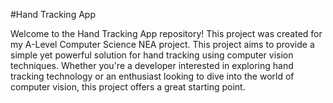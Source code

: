 #Hand Tracking App

Welcome to the Hand Tracking App repository! This project was created for my A-Level Computer Science NEA project. 
This project aims to provide a simple yet powerful solution for hand tracking using computer vision techniques. 
Whether you're a developer interested in exploring hand tracking technology or an enthusiast looking to dive into the world of computer vision, this project offers a great starting point.
